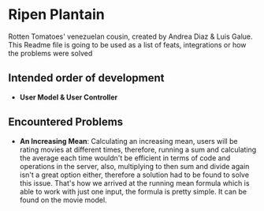 # Ripen Plantain
Rotten Tomatoes' venezuelan cousin, created by Andrea Diaz & Luis Galue. This Readme file is going to be used as a list of feats, integrations or how the problems were solved

## Intended order of development
- **User Model & User Controller**

## Encountered Problems
- **An Increasing Mean**: Calculating an increasing mean, users will be rating movies at different times, therefore, running a sum and calculating the average each time wouldn't be efficient in terms of code and operations in the server, also, multiplying to then sum and divide again isn't a great option either, therefore a solution had to be found to solve this issue. That's how we arrived at the running mean formula which is able to work with just one input, the formula is pretty simple. It can be found on the movie model.